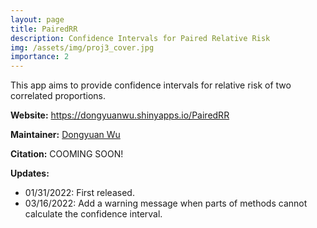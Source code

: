 ```yaml
---
layout: page
title: PairedRR
description: Confidence Intervals for Paired Relative Risk
img: /assets/img/proj3_cover.jpg
importance: 2
---
```


This app aims to provide confidence intervals for relative risk of two correlated proportions.

**Website:** <a href="https://dongyuanwu.shinyapps.io/PairedRR" target="_blank">https://dongyuanwu.shinyapps.io/PairedRR</a>

**Maintainer:** <a href="https://dongyuanwu.github.io" target="_blank">Dongyuan Wu</a>

**Citation:** COOMING SOON!

**Updates:** 

- 01/31/2022: First released.
- 03/16/2022: Add a warning message when parts of methods cannot calculate the confidence interval.